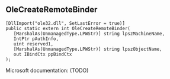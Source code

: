 ## OleCreateRemoteBinder

```
[DllImport("ole32.dll", SetLastError = true)]
public static extern int OleCreateRemoteBinder(
   [MarshalAs(UnmanagedType.LPWStr)] string lpszMachineName,
   IntPtr pAuthInfo,
   uint reserved1,
   [MarshalAs(UnmanagedType.LPWStr)] string lpszObjectName,
   out IBindCtx ppBindCtx
);
```

Microsoft documentation: (TODO)
